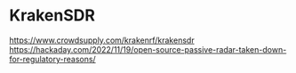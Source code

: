 # KrakenSDR

https://www.crowdsupply.com/krakenrf/krakensdr
https://hackaday.com/2022/11/19/open-source-passive-radar-taken-down-for-regulatory-reasons/
